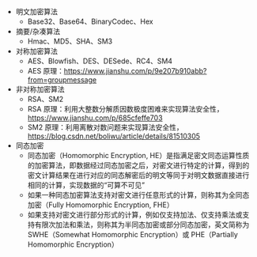 - 明文加密算法
    - Base32、Base64、BinaryCodec、Hex
- 摘要/杂凑算法
    - Hmac、MD5、SHA、SM3
- 对称加密算法
    - AES、Blowfish、DES、DESede、RC4、SM4
    - AES 原理：https://www.jianshu.com/p/9e207b910abb?from=groupmessage
- 非对称加密算法
    - RSA、SM2
    - RSA 原理：利用大整数分解质因数极度困难来实现算法安全性，https://www.jianshu.com/p/685cfeffe703
    - SM2 原理：利用离散对数问题来实现算法安全性，https://blog.csdn.net/boliwu/article/details/81510305
- 同态加密
    - 同态加密（Homomorphic Encryption, HE）是指满足密文同态运算性质的加密算法，即数据经过同态加密之后，对密文进行特定的计算，得到的密文计算结果在进行对应的同态解密后的明文等同于对明文数据直接进行相同的计算，实现数据的“可算不可见”
    - 如果一种同态加密算法支持对密文进行任意形式的计算，则称其为全同态加密（Fully Homomorphic Encryption, FHE）
    - 如果支持对密文进行部分形式的计算，例如仅支持加法、仅支持乘法或支持有限次加法和乘法，则称其为半同态加密或部分同态加密，英文简称为 SWHE（Somewhat Homomorphic Encryption）或 PHE（Partially Homomorphic Encryption）